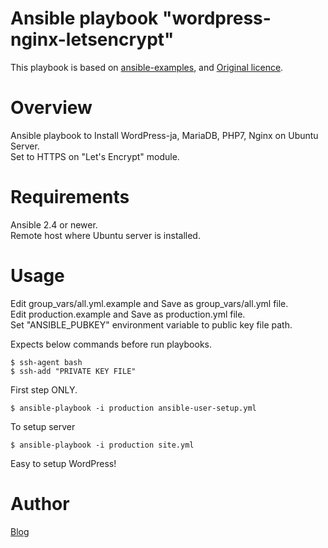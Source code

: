 # Ansible playbook "wordpress-nginx-letsencrypt"
This playbook is based on [ansible-examples](https://github.com/ansible/ansible-examples/blob/master/wordpress-nginx), and [Original licence](https://github.com/ansible/ansible-examples/blob/master/wordpress-nginx/LICENSE.md).

# Overview
Ansible playbook to Install WordPress-ja, MariaDB, PHP7, Nginx on Ubuntu Server.  
Set to HTTPS on "Let's Encrypt" module.

# Requirements
Ansible 2.4 or newer.  
Remote host where Ubuntu server is installed.

# Usage
Edit group_vars/all.yml.example and Save as group_vars/all.yml file.  
Edit production.example and Save as production.yml file.  
Set "ANSIBLE_PUBKEY" environment variable to public key file path.

Expects below commands before run playbooks.

```
$ ssh-agent bash  
$ ssh-add "PRIVATE KEY FILE"  
```

First step ONLY.  
```
$ ansible-playbook -i production ansible-user-setup.yml
```

To setup server  
```
$ ansible-playbook -i production site.yml
```

Easy to setup WordPress!

# Author
[Blog](https://ak1211.com/4968)
